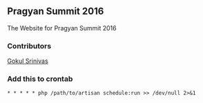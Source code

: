 ## Pragyan Summit 2016

The Website for Pragyan Summit 2016

### Contributors
[Gokul Srinivas](https://github.com/GokulSrinivas)

### Add this to crontab

`* * * * * php /path/to/artisan schedule:run >> /dev/null 2>&1`